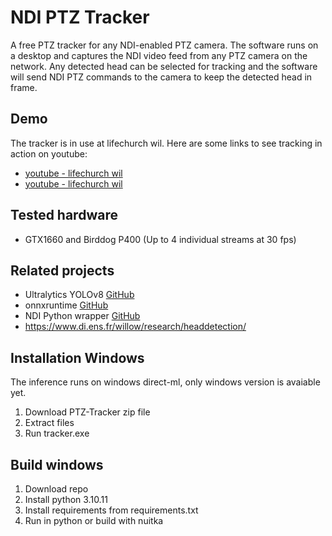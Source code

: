# NDI PTZ Tracker
A free PTZ tracker for any NDI-enabled PTZ camera. The software runs on a desktop and captures the NDI video feed from any PTZ camera on the network. Any detected head can be selected for tracking and the software will send NDI PTZ commands to the camera to keep the detected head in frame.

## Demo
The tracker is in use at lifechurch wil. Here are some links to see tracking in action on youtube:
- [youtube - lifechurch wil](https://youtu.be/Er5B_IqR304?t=709)
- [youtube - lifechurch wil](https://youtu.be/-PTu4VsTdoA?t=1351)

## Tested hardware
- GTX1660 and Birddog P400 (Up to 4 individual streams at 30 fps)

## Related projects
- Ultralytics YOLOv8 [GitHub](https://github.com/ultralytics/ultralytics)
- onnxruntime [GitHub](https://github.com/microsoft/onnxruntime)
- NDI Python wrapper [GitHub](https://github.com/buresu/ndi-python)
- https://www.di.ens.fr/willow/research/headdetection/

## Installation Windows
The inference runs on windows direct-ml, only windows version is avaiable yet.
1. Download PTZ-Tracker zip file
2. Extract files
3. Run tracker.exe

## Build windows
1. Download repo
2. Install python 3.10.11
3. Install requirements from requirements.txt
4. Run in python or build with nuitka
